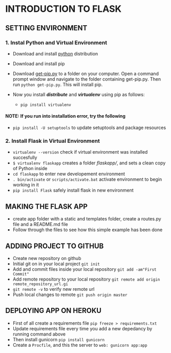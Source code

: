 # INTRODUCTION TO FLASK

## SETTING ENVIRONMENT

### 1. Instal Python and Virtual Environment

* Download and install [python](https://www.python.org/downloads/) distribution
* Download and install pip
* Download [get-pip.py](https://bootstrap.pypa.io/get-pip.py) to a folder on your computer. Open a command prompt window and navigate to the folder containing get-pip.py. Then run `python get-pip.py`. This will install pip.
* Now you install **_distribute_** and _**virtualenv**_ using pip as follows:

  * `pip install virtualenv`

#### NOTE: If you run into installation error, try the following

* `pip install -U setuptools` to update setuptools and package resources

### 2. Install Flask in Virtual Environment

* `virtualenv --version` check if virtual environment was installed succesfully
* `$ virtualenv flaskapp` creates a folder _flaskapp/_, and sets a clean copy of Python inside
* `cd flaskapp` to enter new developement environment
* `. bin/activate` or `scripts/activate.bat` activate environment to begin working in it
* `pip install Flask` safely install flask in new environment

## MAKING THE FLASK APP

* create app folder with a static and templates folder, create a routes.py file and a README.md file
* Follow through the files to see how this simple example has been done

## ADDING PROJECT TO GITHUB

* Create new repository on github
* Initial git on in your local project `git init`
* Add and commit files inside your local repository `git add -am"First Commit"`
* Add remote repository to your local repository `git remote add origin remote_repository_url.gi`
* `git remote -v` to verify new remote url
* Push local changes to remote `git push origin master`

## DEPLOYING APP ON HEROKU

* First of all create a requirements file `pip freeze > requirements.txt`
* Update requirements file every time you add a new depedancy by running command above
* Then install gunicorn `pip install gunicorn`
* Create a `Procfile`, and this the server to `web: gunicorn app:app`
